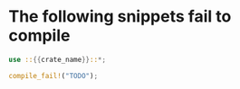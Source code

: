 # The following snippets fail to compile

```rust ,compile_fail
use ::{{crate_name}}::*;

compile_fail!("TODO");
```

<!-- Templated by `cargo-generate` using https://github.com/danielhenrymantilla/proc-macro-template -->
